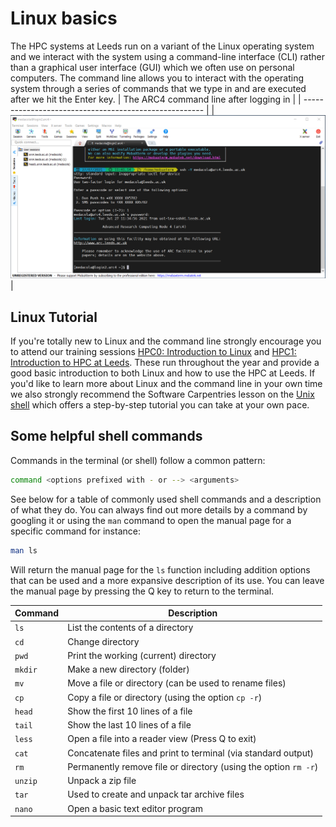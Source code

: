 # Linux basics

The HPC systems at Leeds run on a variant of the Linux operating system and we interact with the system using a command-line interface (CLI) rather than a graphical user interface (GUI) which we often use on personal computers.
The command line allows you to interact with the operating system through a series of commands that we type in and are executed after we hit the Enter key.
| The ARC4 command line after logging in |
| ----------------------------------------------------- |
| ![ARC4 command line after logging in with MobaXTerm](../assets/img/logon/offcampus/mobaSSH_5.png) |

## Linux Tutorial

If you're totally new to Linux and the command line strongly encourage you to attend our training sessions [HPC0: Introduction to Linux](https://arc.leeds.ac.uk/training/courses/hpc0/) and [HPC1: Introduction to HPC at Leeds](https://arc.leeds.ac.uk/training/courses/hpc1/). These run throughout the year and provide a good basic introduction to both Linux and how to use the HPC at Leeds. If you'd like to learn more about Linux and the command line in your own time we also strongly recommend the Software Carpentries lesson on the [Unix shell](http://swcarpentry.github.io/shell-novice/) which offers a step-by-step tutorial you can take at your own pace.

## Some helpful shell commands

Commands in the terminal (or shell) follow a common pattern:

```bash
command <options prefixed with - or --> <arguments>
```

See below for a table of commonly used shell commands and a description of what they do. You can always find out more details by a command by googling it or using the `man` command to open the manual page for a specific command for instance:

```bash
man ls
```

Will return the manual page for the `ls` function including addition options that can be used and a more expansive description of its use. You can leave the manual page by pressing the Q key to return to the terminal.

| Command | Description                                                     |
| ------- | --------------------------------------------------------------- |
| `ls`    | List the contents of a directory                                |
| `cd`    | Change directory                                                |
| `pwd`   | Print the working (current) directory                           |
| `mkdir` | Make a new directory (folder)                                   |
| `mv`    | Move a file or directory (can be used to rename files)          |
| `cp`    | Copy a file or directory (using the option `cp -r`)             |
| `head`  | Show the first 10 lines of a file                               |
| `tail`  | Show the last 10 lines of a file                                |
| `less`  | Open a file into a reader view (Press Q to exit)                |
| `cat`   | Concatenate files and print to terminal (via standard output)   |
| `rm`    | Permanently remove file or directory (using the option `rm -r`) |
| `unzip` | Unpack a zip file                                               |
| `tar`   | Used to create and unpack tar archive files                     |
| `nano`  | Open a basic text editor program                                |
